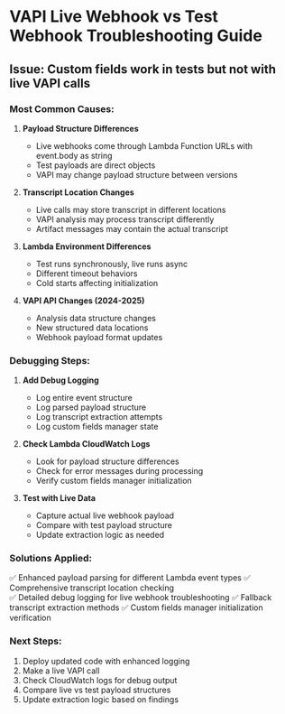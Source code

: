 
# VAPI Live Webhook vs Test Webhook Troubleshooting Guide

## Issue: Custom fields work in tests but not with live VAPI calls

### Most Common Causes:

1. **Payload Structure Differences**
   - Live webhooks come through Lambda Function URLs with event.body as string
   - Test payloads are direct objects
   - VAPI may change payload structure between versions

2. **Transcript Location Changes**
   - Live calls may store transcript in different locations
   - VAPI analysis may process transcript differently
   - Artifact messages may contain the actual transcript

3. **Lambda Environment Differences**
   - Test runs synchronously, live runs async
   - Different timeout behaviors
   - Cold starts affecting initialization

4. **VAPI API Changes (2024-2025)**
   - Analysis data structure changes
   - New structured data locations
   - Webhook payload format updates

### Debugging Steps:

1. **Add Debug Logging**
   - Log entire event structure
   - Log parsed payload structure
   - Log transcript extraction attempts
   - Log custom fields manager state

2. **Check Lambda CloudWatch Logs**
   - Look for payload structure differences
   - Check for error messages during processing
   - Verify custom fields manager initialization

3. **Test with Live Data**
   - Capture actual live webhook payload
   - Compare with test payload structure
   - Update extraction logic as needed

### Solutions Applied:

✅ Enhanced payload parsing for different Lambda event types
✅ Comprehensive transcript location checking  
✅ Detailed debug logging for live webhook troubleshooting
✅ Fallback transcript extraction methods
✅ Custom fields manager initialization verification

### Next Steps:

1. Deploy updated code with enhanced logging
2. Make a live VAPI call
3. Check CloudWatch logs for debug output
4. Compare live vs test payload structures
5. Update extraction logic based on findings
